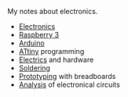 My notes about electronics.

* [Electronics](electronics.md)
* [Raspberry 3](raspi.md)
* [Arduino](arduino.md)
* [ATtiny](atmel.md) programming
* [Electrics](electrics.md) and hardware
* [Soldering](soldering.md)
* [Prototyping](prototyping.md) with breadboards
* [Analysis](analysis.md) of electronical circuits
